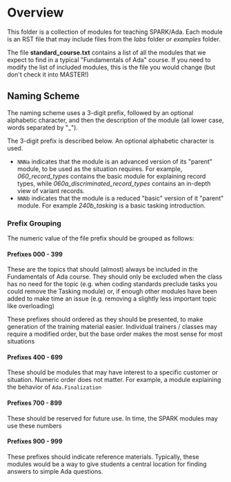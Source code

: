 # Overview

This folder is a collection of modules for teaching SPARK/Ada. Each module 
is an RST file that may include files from the *labs* folder or *examples*
folder.

The file **standard_course.txt** contains a list of all the modules that
we expect to find in a typical "Fundamentals of Ada" course. If you need
to modify the list of included modules, this is the file you would change
(but don't check it into MASTER!)

## Naming Scheme

The naming scheme uses a 3-digit prefix, followed by an optional alphabetic
character, and then the description of the module (all lower case, words
separated by "\_").

The 3-digit prefix is described below. An optional alphabetic character is used.

* `NNNa` indicates that the module is an advanced version of its
"parent" module, to be used as the situation requires. For example, *060_record_types* contains the
basic module for explaining record types, while *060a_discriminated_record_types*
contains an in-depth view of variant records.
* `NNNb` indicates that the module is a reduced "basic" version of it "parent"
module. For example *240b_tasking* is a basic tasking introduction.

### Prefix Grouping

The numeric value of the file prefix should be grouped as follows:

#### Prefixes 000 - 399

These are the topics that should (almost) always be included in the Fundamentals of Ada
course. They should only be excluded when the class has no need for the topic (e.g.
when coding standards preclude tasks you could remove the Tasking module) or, if
enough other modules have been added to make time an issue (e.g. removing a slightly
less important topic like overloading)

These prefixes should ordered as they should be presented, to make generation of the
training material easier. Individual trainers / classes may require a modified order,
but the base order makes the most sense for most situations

#### Prefixes 400 - 699

These should be modules that may have interest to a specific customer or situation.
Numeric order does not matter. For example, a module explaining the behavior of
`Ada.Finalization` 

#### Prefixes 700 - 899

These should be reserved for future use. In time, the SPARK modules may use these 
numbers

#### Prefixes 900 - 999

These prefixes should indicate reference materials. Typically, these modules would be a
way to give students a central location for finding answers to simple Ada questions.
